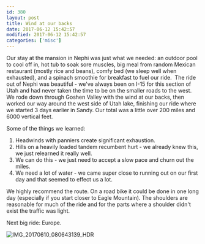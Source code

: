 ```yaml
---
id: 380
layout: post
title: Wind at our backs
date: 2017-06-12 15:42:57
modified: 2017-06-12 15:42:57
categories: ['misc']
---
```


Our stay at the mansion in Nephi was just what we needed: an outdoor pool to cool off in, hot tub to soak sore muscles, big meal from random Mexican restaurant (mostly rice and beans), comfy bed (we sleep well when exhausted), and a spinach smoothie for breakfast to fuel our ride.  The ride out of Nephi was beautiful - we've always been on I-15 for this section of Utah and had never taken the time to be on the smaller roads to the west. We rode down through Goshen Valley with the wind at our backs, then worked our way around the west side of Utah lake, finishing our ride where we started 3 days earlier in Sandy. Our total was a little over 200 miles and 6000 vertical feet.

Some of the things we learned:
1. Headwinds with panniers create significant exhaustion.
2. Hills on a heavily loaded tandem recumbent hurt - we already knew this, we just relearned it really well.
3. We can do this - we just need to accept a slow pace and churn out the miles.
4. We need a lot of water - we came super close to running out on our first day and that seemed to effect us a lot.


We highly recommend the route. On a road bike it could be done in one long day (especially if you start closer to Eagle Mountain). The shoulders are reasonable for much of the ride and for the parts where a shoulder didn't exist the traffic was light.

Next big ride: Europe.

![IMG_20170610_080643139_HDR](https://whitingpt.files.wordpress.com/2017/06/img_20170610_080643139_hdr.jpg)
